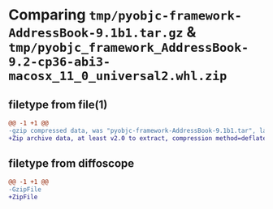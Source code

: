 # Comparing `tmp/pyobjc-framework-AddressBook-9.1b1.tar.gz` & `tmp/pyobjc_framework_AddressBook-9.2-cp36-abi3-macosx_11_0_universal2.whl.zip`

## filetype from file(1)

```diff
@@ -1 +1 @@
-gzip compressed data, was "pyobjc-framework-AddressBook-9.1b1.tar", last modified: Sun Mar 26 11:13:52 2023, max compression
+Zip archive data, at least v2.0 to extract, compression method=deflate
```

## filetype from diffoscope

```diff
@@ -1 +1 @@
-GzipFile
+ZipFile
```


